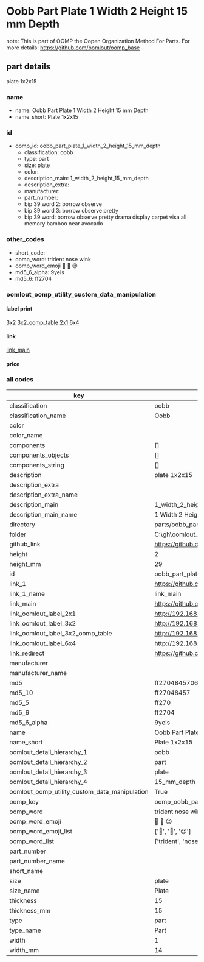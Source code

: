 # Oobb Part Plate 1 Width 2 Height 15 mm Depth  

note: This is part of OOMP the Oopen Organization Method For Parts. For more details: https://github.com/oomlout/oomp_base

##  part details
  



plate 1x2x15



### name
* name: Oobb Part Plate 1 Width 2 Height 15 mm Depth
* name_short: Plate 1x2x15 
### id
* oomp_id: oobb_part_plate_1_width_2_height_15_mm_depth
  * classification: oobb
  * type: part
  * size: plate
  * color: 
  * description_main: 1_width_2_height_15_mm_depth
  * description_extra: 
  * manufacturer: 
  * part_number: 
  * bip 39 word 2: borrow observe
  * bip 39 word 3: borrow observe pretty
  * bip 39 word: borrow observe pretty drama display carpet visa all memory bamboo near avocado

### other_codes
* short_code: 
* oomp_word: trident nose wink
* oomp_word_emoji :trident: :nose: :wink:
* md5_6_alpha: 9yeis
* md5_6: ff2704






### oomlout_oomp_utility_custom_data_manipulation
#### label print
[3x2](http://192.168.1.245:1112/?label=oomp%209yeis)
[3x2_oomp_table](http://192.168.1.108:1112/?label=oomp%209yeis)
[2x1](http://192.168.1.242:1112/?label=oomp%209yeis)
[6x4](http://192.168.1.55:1112/?label=oomp%209yeis)    

#### link

[link_main](https://github.com/oomlout/oomlout_oobb_version_4_generated_parts/tree/main/navigation_oomp/oobb/part/plate/1_width_2_height_15_mm_depth/part)                              

#### price







### all codes 
| key | value |  
| --- | --- |  
| classification | oobb |  
| classification_name | Oobb |  
| color |  |  
| color_name |  |  
| components | [] |  
| components_objects | [] |  
| components_string | [] |  
| description | plate 1x2x15 |  
| description_extra |  |  
| description_extra_name |  |  
| description_main | 1_width_2_height_15_mm_depth |  
| description_main_name | 1 Width 2 Height 15 mm Depth |  
| directory | parts/oobb_part_plate_1_width_2_height_15_mm_depth |  
| folder | C:\gh\oomlout_oobb_version_4_generated_parts\parts\oobb_part_plate_1_width_2_height_15_mm_depth |  
| github_link | https://github.com/oomlout/oomlout_oomp_part_src/tree/main/parts/oobb_part_plate_1_width_2_height_15_mm_depth |  
| height | 2 |  
| height_mm | 29 |  
| id | oobb_part_plate_1_width_2_height_15_mm_depth |  
| link_1 | https://github.com/oomlout/oomlout_oobb_version_4_generated_parts/tree/main/navigation_oomp/oobb/part/plate/1_width_2_height_15_mm_depth/part |  
| link_1_name | link_main |  
| link_main | https://github.com/oomlout/oomlout_oobb_version_4_generated_parts/tree/main/navigation_oomp/oobb/part/plate/1_width_2_height_15_mm_depth/part |  
| link_oomlout_label_2x1 | http://192.168.1.242:1112/?label=oomp%209yeis |  
| link_oomlout_label_3x2 | http://192.168.1.245:1112/?label=oomp%209yeis |  
| link_oomlout_label_3x2_oomp_table | http://192.168.1.108:1112/?label=oomp%209yeis |  
| link_oomlout_label_6x4 | http://192.168.1.55:1112/?label=oomp%209yeis |  
| link_redirect | https://github.com/oomlout/oomlout_oobb_version_4_generated_parts/tree/main/parts/_plate_01_02_15 |  
| manufacturer |  |  
| manufacturer_name |  |  
| md5 | ff27048457067e948b1fc423546618d0 |  
| md5_10 | ff27048457 |  
| md5_5 | ff270 |  
| md5_6 | ff2704 |  
| md5_6_alpha | 9yeis |  
| name | Oobb Part Plate 1 Width 2 Height 15 mm Depth |  
| name_short | Plate 1x2x15  |  
| oomlout_detail_hierarchy_1 | oobb |  
| oomlout_detail_hierarchy_2 | part |  
| oomlout_detail_hierarchy_3 | plate |  
| oomlout_detail_hierarchy_4 | 15_mm_depth |  
| oomlout_oomp_utility_custom_data_manipulation | True |  
| oomp_key | oomp_oobb_part_plate_1_width_2_height_15_mm_depth |  
| oomp_word | trident nose wink |  
| oomp_word_emoji | :trident: :nose: :wink: |  
| oomp_word_emoji_list | [':trident:', ':nose:', ':wink:'] |  
| oomp_word_list | ['trident', 'nose', 'wink'] |  
| part_number |  |  
| part_number_name |  |  
| short_name |  |  
| size | plate |  
| size_name | Plate |  
| thickness | 15 |  
| thickness_mm | 15 |  
| type | part |  
| type_name | Part |  
| width | 1 |  
| width_mm | 14 |  
